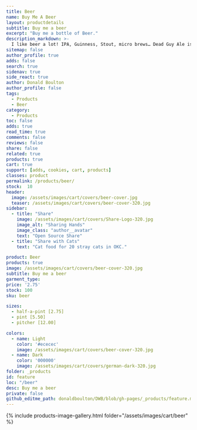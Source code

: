 ```yaml
---
title: Beer
name: Buy Me A Beer
layout: productdetails
subtitle: Buy me a beer
excerpt: "Buy me a bottle of Beer."
description_markdown: >-
  I like beer a lot! IPA, Guinness, Stout, micro brews… Dead Guy Ale is my favorite but I love to try new ones. Buy me half-a-pint to get going or a pint to get a good buzz.
sitemap: false
author_profile: true
adds: false
search: true
sidenav: true
side_react: true
author: Donald Boulton
author_profile: false
tags:
  - Products
  - Beer
category:
  - Products
toc: false
adds: true
read_time: true
comments: false
reviews: false
share: false
related: true
products: true
cart: true
support: [adds, cookies, cart, products]
classes: product
permalink: /products/beer/
stock:  10
header:
  image: /assets/images/cart/covers/beer-cover.jpg
  teaser: /assets/images/cart/covers/beer-cover-320.jpg
sidebar:
  - title: "Share"
    image: /assets/images/cart/covers/Share-Logo-320.jpg
    image_alt: "Sharing Hands"
    image_class: "author__avatar"
    text: "Open Source Share"
  - title: "Share with Cats"
    text: "Cat food for 20 stray cats in OKC."  

product: Beer
products: true
image: /assets/images/cart/covers/beer-cover-320.jpg
subtitle: Buy me a beer
garment_type:
price: '2.75'
stock: 100
sku: beer

sizes:
  - half-a-pint [2.75]
  - pint [5.50]
  - pitcher [12.00]

colors:
  - name: Light
    color: '#ececec'
    image: /assets/images/cart/covers/beer-cover-320.jpg
  - name: Dark
    color: '000000'
    image: /assets/images/cart/covers/german-dark-320.jpg
folder: _products
id: feature
loc: "/beer"
desc: Buy me a beer
private: false
github_editme_path: donaldboulton/DWB/blob/gh-pages/_products/feature.md
---
```


{% include products-image-gallery.html folder="/assets/images/cart/beer" %}
